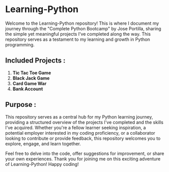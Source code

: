 # Learning-Python

Welcome to the Learning-Python repository! This is where I document my journey through the "Complete Python Bootcamp" by Jose Portilla, sharing the simple yet meaningful projects I've completed along the way. This repository serves as a testament to my learning and growth in Python programming.

## Included Projects :

1. **Tic Tac Toe Game** 
2. **Black Jack Game**
3. **Card Game War**
4. **Bank Account**

## Purpose :

This repository serves as a central hub for my Python learning journey, providing a structured overview of the projects I've completed and the skills I've acquired. Whether you're a fellow learner seeking inspiration, a potential employer interested in my coding proficiency, or a collaborator looking to contribute or provide feedback, this repository welcomes you to explore, engage, and learn together.

Feel free to delve into the code, offer suggestions for improvement, or share your own experiences. Thank you for joining me on this exciting adventure of Learning-Python! Happy coding!
